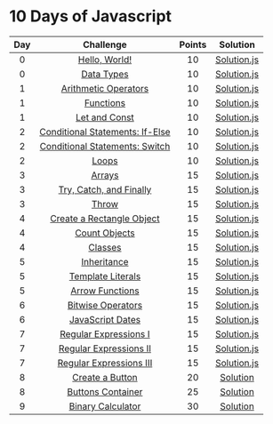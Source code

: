 # 10 Days of Javascript

| Day |                                                          Challenge                                                         | Points |                                                                                          Solution                                                                                         |
|:---:|:--------------------------------------------------------------------------------------------------------------------------:|:------:|:-----------------------------------------------------------------------------------------------------------------------------------------------------------------------------------------:|
|  0  | [Hello, World!](https://www.hackerrank.com/challenges/js10-hello-world)                                       |   10   | [Solution.js](https://github.com/JChiquin/My-HackerRank-Solutions/blob/master/10%20Days%20of%20Javascript/Day%200%3A%20Hello%2C%20World%21/Solution.js)                |
|  0  | [Data Types](https://www.hackerrank.com/challenges/js10-data-types)                                                   |   10   | [Solution.js](https://github.com/JChiquin/My-HackerRank-Solutions/blob/master/10%20Days%20of%20Javascript/Day%200%3A%20Data%20Types/Solution.js)                                 |
|  1  | [Arithmetic Operators](https://www.hackerrank.com/challenges/js10-arithmetic-operators)                                                           |   10   | [Solution.js](https://github.com/JChiquin/My-HackerRank-Solutions/blob/master/10%20Days%20of%20Javascript/Day%201%3A%20Arithmetic%20Operators/Solution.js)                                       |
|  1  | [Functions](https://www.hackerrank.com/challenges/js10-function)                                       |   10   | [Solution.js](https://github.com/JChiquin/My-HackerRank-Solutions/blob/master/10%20Days%20of%20Javascript/Day%201%3A%20Functions/Solution.js)                           |
|  1  | [Let and Const](https://www.hackerrank.com/challenges/js10-let-and-const)                                         |   10   | [Solution.js](https://github.com/JChiquin/My-HackerRank-Solutions/blob/master/10%20Days%20of%20Javascript/Day%201%3A%20Let%20and%20Const/Solution.js)                            |
|  2  | [Conditional Statements: If-Else](https://www.hackerrank.com/challenges/js10-if-else)                               |   10   | [Solution.js](https://github.com/JChiquin/My-HackerRank-Solutions/blob/master/10%20Days%20of%20Javascript/Day%202%3A%20Conditional%20Statements%3A%20If-Else/Solution.js)                     |
|  2  | [Conditional Statements: Switch](https://www.hackerrank.com/challenges/js10-switch)                              |   10   | [Solution.js](https://github.com/JChiquin/My-HackerRank-Solutions/blob/master/10%20Days%20of%20Javascript/Day%202%3A%20Conditional%20Statements%3A%20Switch/Solution.js)                    |
|  2  | [Loops](https://www.hackerrank.com/challenges/js10-loops)                             |   10   | [Solution.js](https://github.com/JChiquin/My-HackerRank-Solutions/blob/master/10%20Days%20of%20Javascript/Day%202%3A%20Loops/Solution.js)                    |
|  3  | [Arrays](https://www.hackerrank.com/challenges/js10-arrays)                            |   15   | [Solution.js](https://github.com/JChiquin/My-HackerRank-Solutions/blob/master/10%20Days%20of%20Javascript/Day%203%3A%20Arrays/Solution.js)                   |
|  3  | [Try, Catch, and Finally](https://www.hackerrank.com/challenges/js10-try-catch-and-finally)                                 |   15   | [Solution.js](https://github.com/JChiquin/My-HackerRank-Solutions/blob/master/10%20Days%20of%20Javascript/Day%203%3A%20Try%2C%20Catch%2C%20and%20Finally/Solution.js)                      |
|  3  | [Throw](https://www.hackerrank.com/challenges/js10-throw)                                |   15   | [Solution.js](https://github.com/JChiquin/My-HackerRank-Solutions/blob/master/10%20Days%20of%20Javascript/Day%203%3A%20Throw/Solution.js)                     |
|  4  | [Create a Rectangle Object](https://www.hackerrank.com/challenges/js10-objects)                                   |   15   | [Solution.js](https://github.com/JChiquin/My-HackerRank-Solutions/blob/master/10%20Days%20of%20Javascript/Day%204%3A%20Create%20a%20Rectangle%20Object/Solution.js)                       |
|  4  | [Count Objects](https://www.hackerrank.com/challenges/js10-count-objects)                                  |   15   | [Solution.js](https://github.com/JChiquin/My-HackerRank-Solutions/blob/master/10%20Days%20of%20Javascript/Day%204%3A%20Count%20Objects/Solution.js)                      |
|  4  | [Classes](https://www.hackerrank.com/challenges/js10-class)                       |   15   | [Solution.js](https://github.com/JChiquin/My-HackerRank-Solutions/blob/master/10%20Days%20of%20Javascript/Day%204%3A%20Classes/Solution.js)             |
|  5  | [Inheritance](https://www.hackerrank.com/challenges/js10-inheritance)                      |   15   | [Solution.js](https://github.com/JChiquin/My-HackerRank-Solutions/blob/master/10%20Days%20of%20Javascript/Day%205%3A%20Inheritance/Solution.js)            |
|  5  | [Template Literals](https://www.hackerrank.com/challenges/js10-template-literals)                     |   15   | [Solution.js](https://github.com/JChiquin/My-HackerRank-Solutions/blob/master/10%20Days%20of%20Javascript/Day%205%3A%20Template%20Literals/Solution.js)           |
|  5  | [Arrow Functions](https://www.hackerrank.com/challenges/js10-arrows)             |   15   | [Solution.js](https://github.com/JChiquin/My-HackerRank-Solutions/blob/master/10%20Days%20of%20Javascript/Day%205%3A%20Arrow%20Functions/Solution.js)         |
|  6  | [Bitwise Operators](https://www.hackerrank.com/challenges/js10-bitwise) |   15   | [Solution.js](https://github.com/JChiquin/My-HackerRank-Solutions/blob/master/10%20Days%20of%20Javascript/Day%206%3A%20Bitwise%20Operators/Solution.js) |
|  6  | [JavaScript Dates](https://www.hackerrank.com/challenges/js10-date)                     |   15   | [Solution.js](https://github.com/JChiquin/My-HackerRank-Solutions/blob/master/10%20Days%20of%20Javascript/Day%206%3A%20JavaScript%20Dates/Solution.js)              |
|  7  | [Regular Expressions I](https://www.hackerrank.com/challenges/js10-regexp-1)                         |   15   | [Solution.js](https://github.com/JChiquin/My-HackerRank-Solutions/blob/master/10%20Days%20of%20Javascript/Day%207%3A%20Regular%20Expressions%20I/Solution.js)                  |
|  7  | [Regular Expressions II](https://www.hackerrank.com/challenges/js10-regexp-2)                         |   15   | [Solution.js](https://github.com/JChiquin/My-HackerRank-Solutions/blob/master/10%20Days%20of%20Javascript/Day%207%3A%20Regular%20Expressions%20II/Solution.js)                  |
|  7  | [Regular Expressions III](https://www.hackerrank.com/challenges/js10-regexp-3)                         |   15   | [Solution.js](https://github.com/JChiquin/My-HackerRank-Solutions/blob/master/10%20Days%20of%20Javascript/Day%207%3A%20Regular%20Expressions%20III/Solution.js)                  |
|  8  | [Create a Button](https://www.hackerrank.com/challenges/js10-create-a-button)                         |   20   | [Solution](https://github.com/JChiquin/My-HackerRank-Solutions/blob/master/10%20Days%20of%20Javascript/Day%208%3A%20Create%20a%20Button)                  |
|  8  | [Buttons Container](https://www.hackerrank.com/challenges/js10-buttons-container)                         |   25   | [Solution](https://github.com/JChiquin/My-HackerRank-Solutions/blob/master/10%20Days%20of%20Javascript/Day%208%3A%20Buttons%20Container)                  |
|  9  | [Binary Calculator](https://www.hackerrank.com/challenges/js10-binary-calculator)                         |   30   | [Solution](https://github.com/JChiquin/My-HackerRank-Solutions/blob/master/10%20Days%20of%20Javascript/Day%209%3A%20Binary%20Calculator)                  |
